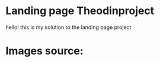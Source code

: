 # Landing page Theodinproject
 hello! this is my solution to the landing page project

# Images source:

